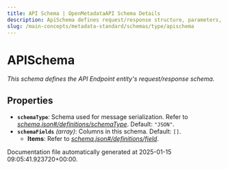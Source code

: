 ```yaml
---
title: API Schema | OpenMetadataAPI Schema Details
description: ApiSchema defines request/response structure, parameters, and supported operations for APIs.
slug: /main-concepts/metadata-standard/schemas/type/apischema
---
```


# APISchema

*This schema defines the API Endpoint entity's request/response schema.*

## Properties

- **`schemaType`**: Schema used for message serialization. Refer to *[schema.json#/definitions/schemaType](#hema.json#/definitions/schemaType)*. Default: `"JSON"`.
- **`schemaFields`** *(array)*: Columns in this schema. Default: `[]`.
  - **Items**: Refer to *[schema.json#/definitions/field](#hema.json#/definitions/field)*.


Documentation file automatically generated at 2025-01-15 09:05:41.923720+00:00.
